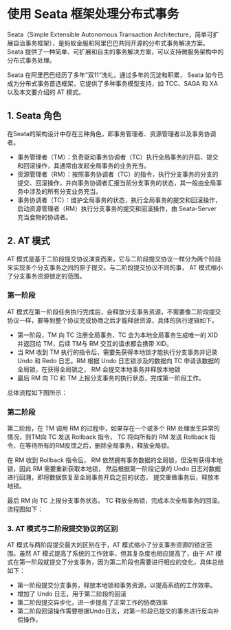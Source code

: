 # 使用 Seata 框架处理分布式事务

Seata（Simple Extensible Autonomous Transaction Architecture，简单可扩展自治事务框架），是蚂蚁金服和阿里巴巴共同开源的分布式事务解决方案。
Seata 提供了一种简单、可扩展和自主的事务解决方案，可以支持微服务架构中的分布式事务处理。

Seata 在阿里巴巴经历了多年”双11“洗礼，通过多年的沉淀和积累， Seata 如今已成为分布式事务首选框架，它提供了多种事务模型支持，如 TCC、SAGA 和 XA 以及本文要介绍的 AT 模式。


## 1. Seata 角色

在Seata的架构设计中存在三种角色，即事务管理者、资源管理者以及事务协调者。

- 事务管理者（TM）：负责驱动事务协调者（TC）执行全局事务的开启、提交和回滚操作，其通常由发起全局事务的业务充当。
- 资源管理者（RM）：按照事务协调者（TC）的指令，执行分支事务的分支的提交、回滚操作，并向事务协调者汇报当前分支事务的状态，其一般由全局事务中涉及的所有分支业务充当。
- 事务协调者（TC）：维护全局事务的状态，执行全局事务的提交和回滚操作，启动资源管理者（RM）执行分支事务的提交和回滚操作，由 Seata-Server 充当食物的协调者。

## 2. AT 模式

AT 模式是基于二阶段提交协议演变而来，它与二阶段提交协议一样分为两个阶段来实现多个分支事务之间的原子提交。与二阶段提交协议不同的事， AT 模式缩小了分支事务资源锁定的范围。

### 第一阶段

AT 模式在第一阶段任务执行完成后，会释放分支事务资源，不需要像二阶段提交协议一样，要等到整个协议完成协商之后才能释放资源，具体的执行逻辑如下。

- 第一阶段，TM 向 TC 注册全局事务，TC 会为本地全局事务生成唯一的 XID 并返回给 TM，后续 TM与 RM 交互的请求都会携带 XID。
- 当 RM 收到 TM 执行的指令后，需要先获得本地锁才能执行分支事务并记录 Undo 和 Redo 日志。RM 根据 Undo 日志锁涉及的数据向 TC 申请该数据的全局锁，在获得全局锁之， RM 会提交本地事务并释放本地锁
- 最后 RM 向 TC 和 TM 上报分支事务的执行状态，完成第一阶段工作。

总体流程如下图所示：


### 第二阶段

第二阶段，在 TM 调用 RM 的过程中，如果存在一个或多个 RM 处理发生异常的情况，则TM向 TC 发送 Rollback 指令， TC 将向所有的 RM 发送 Rollback 指令，在等待所有的RM反馈之后，删除全局事务，释放全局锁。

在 RM 收到 Rollback 指令后， RM 依然拥有事务数据的全局锁，但没有获得本地锁，因此 RM 需要重新获取本地锁， 然后根据第一阶段记录的 Undo 日志对数据进行回溯，即将数据恢复至全局事务开启之前的状态， 提交重做事务后，释放本地锁。

最后 RM 向 TC 上报分支事务状态， TC 释放全局锁，完成本次全局事务的回滚。流程图如下：


### 3. AT 模式与二阶段提交协议的区别

AT 模式与两阶段提交最大的区别在于，AT 模式缩小了分支事务资源的锁定范围。虽然 AT 模式提高了系统的工作效率，但其复杂度也相应提高了，由于 AT 模式在第一阶段就提交了分支事务，因为第二阶段也需要进行相应的变化，具体总结如下：

- 第一阶段提交分支事务，释放本地锁和事务资源，以提高系统的工作效率。
- 增加了 Undo 日志，用于第二阶段的回滚
- 第二阶段提交异步化，进一步提高了正常工作的协商效率
- 第二阶段回滚操作需要根据Undo日志，对第一阶段已提交的事务进行反向补偿操作。
